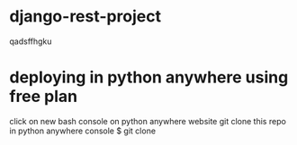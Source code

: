 # django-rest-project
qadsffhgku

# deploying in python anywhere using free plan
click on new bash console on python anywhere website
git clone this repo in python anywhere console
$ git clone 
